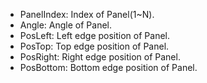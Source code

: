 - PanelIndex: Index of Panel(1~N).
- Angle: Angle of Panel.
- PosLeft: Left edge position of Panel.
- PosTop: Top edge position of Panel.
- PosRight: Right edge position of Panel.
- PosBottom: Bottom edge position of Panel.